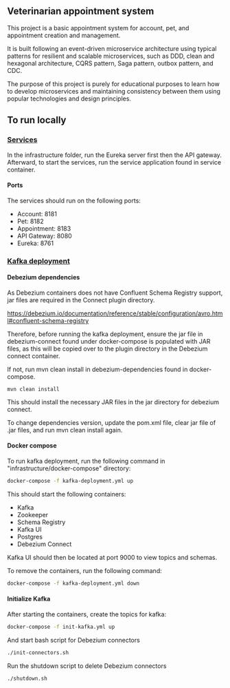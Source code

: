 <h2>Veterinarian appointment system</h2>

This project is a basic appointment system for account, pet, and appointment creation and management. 

It is built following an event-driven microservice architecture using typical patterns for resilient and scalable microservices, such as DDD, clean and hexagonal architecture, CQRS pattern, Saga pattern, outbox pattern, and CDC.

The purpose of this project is purely for educational purposes to learn how to develop microservices and maintaining consistency between them using popular technologies and design principles.

<h2>To run locally</h2>

<u><h3>Services</h3></u>
In the infrastructure folder, run the Eureka server first then the API gateway.
Afterward, to start the services, run the service application found in service container.

<h4>Ports</h4>
The services should run on the following ports:
<ul>
    <li>Account: 8181</li>
    <li>Pet: 8182</li>
    <li>Appointment: 8183</li>
    <li>API Gateway: 8080</li>
    <li>Eureka: 8761</li>
</ul>

<u><h3>Kafka deployment</h3></u>

<h4>Debezium dependencies</h4>
As Debezium containers does not have Confluent Schema Registry support, jar files are required in the Connect plugin directory.

https://debezium.io/documentation/reference/stable/configuration/avro.html#confluent-schema-registry

Therefore, before running the kafka deployment, ensure the jar file in debezium-connect found under docker-compose is populated with JAR files, as this will be copied over to the plugin directory in the Debezium connect container.

If not, run mvn clean install in debezium-dependencies found in docker-compose.
```angular2html
mvn clean install
```
This should install the necessary JAR files in the jar directory for debezium connect. 

To change dependencies version, update the pom.xml file, clear jar file of .jar files, and run mvn clean install again.

<h4>Docker compose</h4>
To run kafka deployment, run the following command in "infrastructure/docker-compose" directory:

```bash
docker-compose -f kafka-deployment.yml up
```

This should start the following containers:
<ul>
    <li>Kafka</li>
    <li>Zookeeper</li>
    <li>Schema Registry</li>
    <li>Kafka UI</li>
    <li>Postgres</li>
    <li>Debezium Connect</li>
</ul>

Kafka UI should then be located at port 9000 to view topics and schemas.

To remove the containers, run the following command:
```bash
docker-compose -f kafka-deployment.yml down
```

<h4>Initialize Kafka</h4>
After starting the containers, create the topics for kafka:

```bash
docker-compose -f init-kafka.yml up
```

And start bash script for Debezium connectors
```bash
./init-connectors.sh
```

Run the shutdown script to delete Debezium connectors
```bash
./shutdown.sh
```
